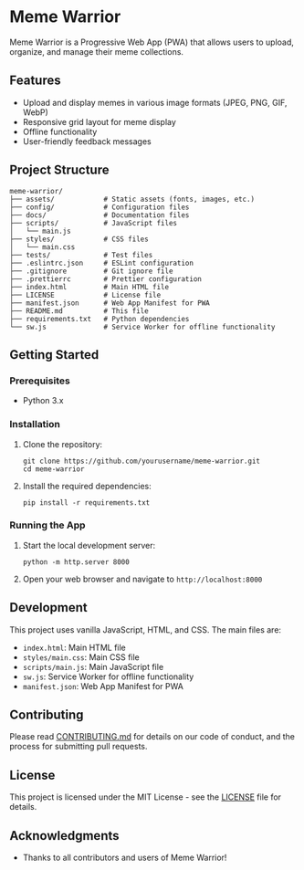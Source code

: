 # Meme Warrior

Meme Warrior is a Progressive Web App (PWA) that allows users to upload, organize, and manage their meme collections.

## Features

- Upload and display memes in various image formats (JPEG, PNG, GIF, WebP)
- Responsive grid layout for meme display
- Offline functionality
- User-friendly feedback messages

## Project Structure

```
meme-warrior/
├── assets/            # Static assets (fonts, images, etc.)
├── config/            # Configuration files
├── docs/              # Documentation files
├── scripts/           # JavaScript files
│   └── main.js
├── styles/            # CSS files
│   └── main.css
├── tests/             # Test files
├── .eslintrc.json     # ESLint configuration
├── .gitignore         # Git ignore file
├── .prettierrc        # Prettier configuration
├── index.html         # Main HTML file
├── LICENSE            # License file
├── manifest.json      # Web App Manifest for PWA
├── README.md          # This file
├── requirements.txt   # Python dependencies
└── sw.js              # Service Worker for offline functionality
```

## Getting Started

### Prerequisites

- Python 3.x

### Installation

1. Clone the repository:
   ```
   git clone https://github.com/yourusername/meme-warrior.git
   cd meme-warrior
   ```

2. Install the required dependencies:
   ```
   pip install -r requirements.txt
   ```

### Running the App

1. Start the local development server:
   ```
   python -m http.server 8000
   ```

2. Open your web browser and navigate to `http://localhost:8000`

## Development

This project uses vanilla JavaScript, HTML, and CSS. The main files are:

- `index.html`: Main HTML file
- `styles/main.css`: Main CSS file
- `scripts/main.js`: Main JavaScript file
- `sw.js`: Service Worker for offline functionality
- `manifest.json`: Web App Manifest for PWA

## Contributing

Please read [CONTRIBUTING.md](CONTRIBUTING.md) for details on our code of conduct, and the process for submitting pull requests.

## License

This project is licensed under the MIT License - see the [LICENSE](LICENSE) file for details.

## Acknowledgments

- Thanks to all contributors and users of Meme Warrior!
